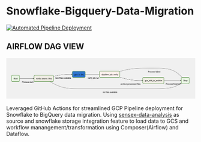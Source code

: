 # Snowflake-Bigquery-Data-Migration

[![Automated Pipeline Deployment](https://github.com/AbhishekSingh1180/snowflake-bigquery-data-migration/actions/workflows/deploy.yaml/badge.svg)](https://github.com/AbhishekSingh1180/snowflake-bigquery-data-migration/actions/workflows/deploy.yaml)


## AIRFLOW DAG VIEW
![Diagram](https://github.com/AbhishekSingh1180/snowflake-bigquery-data-migration/blob/main/diagram/airflow-dag-view.png)

Leveraged GitHub Actions for streamlined GCP Pipeline deployment for Snowflake to BigQuery data migration. 
Using [sensex-data-analysis](https://github.com/AbhishekSingh1180/sensex-data-analysis) as source and snowflake storage integration feature to load data to GCS and workflow manangement/transformation using Composer(Airflow) and Dataflow.